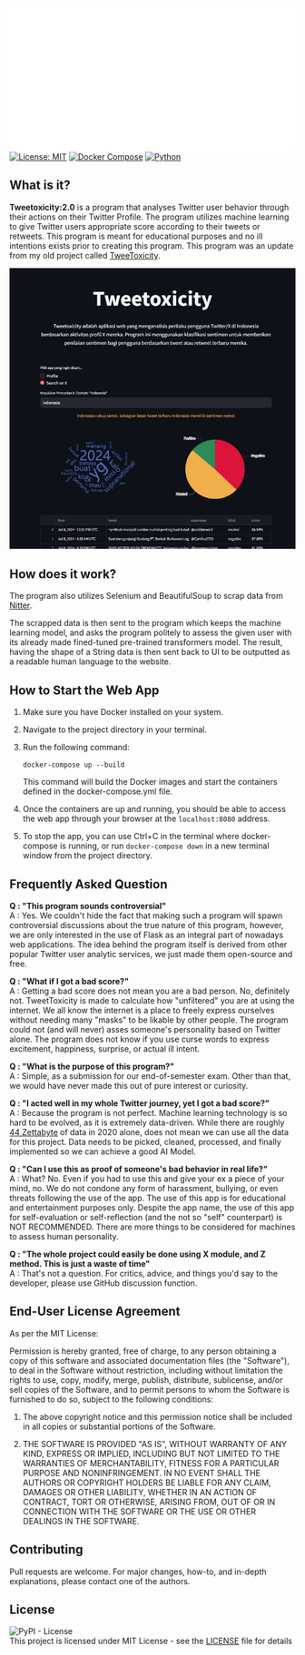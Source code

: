 <img src="https://github.com/Neek0tine/Tweetoxicity/blob/main/assets/toxicitytweet.png" alt="TweeToxicity" width="800"/><br>
[![License: MIT](https://img.shields.io/badge/License-MIT-blue.svg?style=flat-square)](https://opensource.org/licenses/MIT)
[![Docker Compose](https://img.shields.io/badge/Docker%20Compose-Supported-blue?style=flat-square&logo=docker)](https://docs.docker.com/compose/)
[![Python](https://img.shields.io/badge/python-3.10-blue.svg?style=flat-square&logo=python)](https://www.python.org/) <p align="center">

## What is it?
**Tweetoxicity:2.0** is a program that analyses Twitter user behavior through their actions on their Twitter Profile. The program utilizes machine learning to give Twitter users appropriate score according to their tweets or retweets. This program is meant for educational purposes and no ill intentions exists prior to creating this program. This program was an update from my old project called [TweeToxicity](https://github.com/Neek0tine/Tweetoxicity). 

<img src="https://github.com/fathur-rs/Tweetoxicity-2.0/blob/main/Tweetoxicity.jpg" alt="TweeToxicity" width="800"/>

## How does it work?
The program also utilizes Selenium and BeautifulSoup to scrap data from [Nitter](https://nitter.poast.org).

The scrapped data is then sent to the program which keeps the machine learning model, and asks the program politely to assess the given user with its already made fined-tuned pre-trained transformers model. The result, having the shape of a String data is then sent back to UI to be outputted as a readable human language to the website. 

## How to Start the Web App
1. Make sure you have Docker installed on your system.
2. Navigate to the project directory in your terminal.
3. Run the following command:

   ```
   docker-compose up --build
   ```

   This command will build the Docker images and start the containers defined in the docker-compose.yml file.

4. Once the containers are up and running, you should be able to access the web app through your browser at the `localhost:8080` address.

5. To stop the app, you can use Ctrl+C in the terminal where docker-compose is running, or run `docker-compose down` in a new terminal window from the project directory.

## Frequently Asked Question
**Q : "This program sounds controversial"**<br>
A : Yes. We couldn't hide the fact that making such a program will spawn controversial discussions about the true nature of this program, however, we are only interested in the use of Flask as an integral part of nowadays web applications. The idea behind the program itself is derived from other popular Twitter user analytic services, we just made them open-source and free.

**Q : "What if I got a bad score?"**<br>
A : Getting a bad score does not mean you are a bad person. No, definitely not. TweetToxicity is made to calculate how "unfiltered" you are at using the internet. We all know the internet is a place to freely express ourselves without needing many "masks" to be likable by other people. The program could not (and will never) asses someone's personality based on Twitter alone. The program does not know if you use curse words to express excitement, happiness, surprise, or actual ill intent. 

**Q : "What is the purpose of this program?"**<br>
A : Simple, as a submission for our end-of-semester exam. Other than that, we would have never made this out of pure interest or curiosity.

**Q : "I acted well in my whole Twitter journey, yet I got a bad score?"**<br>
A : Because the program is not perfect. Machine learning technology is so hard to be evolved, as it is extremely data-driven. While there are roughly [44 Zettabyte](https://seedscientific.com/how-much-data-is-created-every-day/#:~:text=There%20are%20approximately%2044%20zettabytes%20of%20data%20in%20the%20world%20in%202020.) of data in 2020 alone, does not mean we can use all the data for this project. Data needs to be picked, cleaned, processed, and finally implemented so we can achieve a good AI Model. 

**Q : "Can I use this as proof of someone's bad behavior in real life?"**<br>
A : What? No. Even if you had to use this and give your ex a piece of your mind, no. We do not condone any form of harassment, bullying, or even threats following the use of the app. The use of this app is for educational and entertainment purposes only. Despite the app name, the use of this app for self-evaluation or self-reflection (and the not so "self" counterpart) is NOT RECOMMENDED. There are more things to be considered for machines to assess human personality. 

**Q : "The whole project could easily be done using X module, and Z method. This is just a waste of time"**<br>
A : That's not a question. For critics, advice, and things you'd say to the developer, please use GitHub discussion function.




## End-User License Agreement
As per the MIT License:

Permission is hereby granted, free of charge, to any person obtaining a copy of this software and associated documentation files (the "Software"), to deal in the Software without restriction, including without limitation the rights to use, copy, modify, merge, publish, distribute, sublicense, and/or sell copies of the Software, and to permit persons to whom the Software is furnished to do so, subject to the following conditions:
1. The above copyright notice and this permission notice shall be included in all copies or substantial portions of the Software.

2. THE SOFTWARE IS PROVIDED "AS IS", WITHOUT WARRANTY OF ANY KIND, EXPRESS OR IMPLIED, INCLUDING BUT NOT LIMITED TO THE WARRANTIES OF MERCHANTABILITY, FITNESS FOR A PARTICULAR PURPOSE AND NONINFRINGEMENT. IN NO EVENT SHALL THE AUTHORS OR COPYRIGHT HOLDERS BE LIABLE FOR ANY CLAIM, DAMAGES OR OTHER LIABILITY, WHETHER IN AN ACTION OF CONTRACT, TORT OR OTHERWISE, ARISING FROM, OUT OF OR IN CONNECTION WITH THE SOFTWARE OR THE USE OR OTHER DEALINGS IN THE SOFTWARE.



## Contributing

Pull requests are welcome. For major changes, how-to, and in-depth explanations, please contact one of the authors.
## License
![PyPI - License](https://img.shields.io/pypi/l/PyCl)
<br>
This project is licensed under MIT License - see the [LICENSE](https://github.com/Neek0tine/Tweetoxicity/blob/main/LICENSE) file for details
